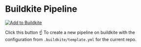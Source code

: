 # Buildkite Pipeline

[![Add to Buildkite](https://buildkite.com/button.svg)](https://buildkite.com/new)

Click this button :point_up: To create a new pipeline on buildkite with the configuration from `.buildkite/template.yml` for the current repo.